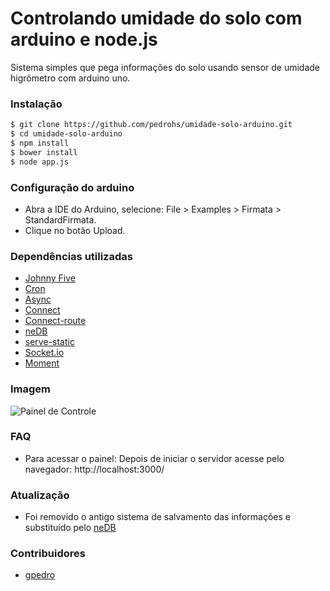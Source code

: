 # Controlando umidade do solo com arduino e node.js
Sistema simples que pega informações do solo usando sensor de umidade higrômetro com arduino uno.

### Instalação

```bash
$ git clone https://github.com/pedrohs/umidade-solo-arduino.git
$ cd umidade-solo-arduino
$ npm install
$ bower install
$ node app.js
```
### Configuração do arduino

- Abra a IDE do Arduino, selecione: File > Examples > Firmata > StandardFirmata.
- Clique no botão Upload.

### Dependências utilizadas
* [Johnny Five](https://github.com/rwaldron/johnny-five)
* [Cron](https://github.com/ncb000gt/node-cron)
* [Async](https://github.com/caolan/async)
* [Connect](https://github.com/senchalabs/connect)
* [Connect-route](https://github.com/baryshev/connect-route)
* [neDB](https://github.com/louischatriot/nedb)
* [serve-static](https://github.com/expressjs/serve-static)
* [Socket.io](https://github.com/Automattic/socket.io)
* [Moment](https://github.com/moment/moment)

### Imagem
![Painel de Controle](http://oi62.tinypic.com/16hnh8x.jpg)

### FAQ
* Para acessar o painel:
  Depois de iniciar o servidor acesse pelo navegador: http://localhost:3000/

### Atualização
* Foi removido o antigo sistema de salvamento das informações e substituído pelo [neDB](https://github.com/louischatriot/nedb)

### Contribuidores
* [gpedro](https://github.com/gpedro)
